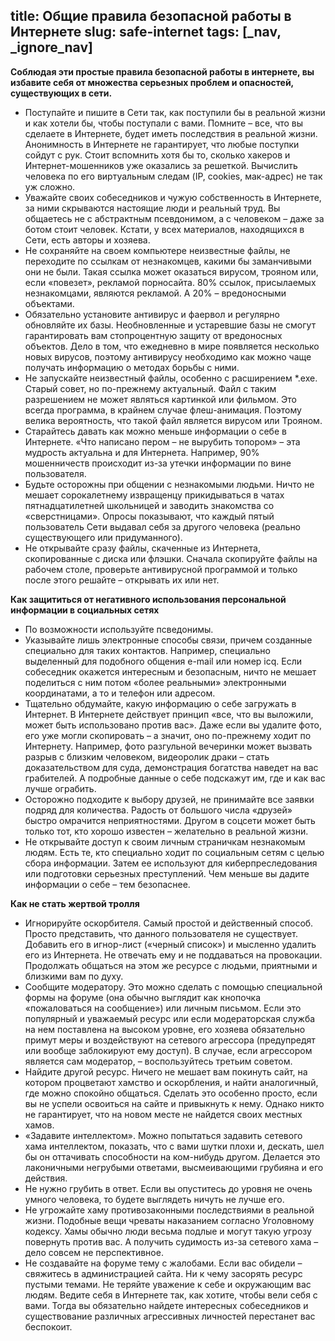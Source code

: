 title: Общие правила безопасной работы в Интернете
slug: safe-internet
tags: [_nav, _ignore_nav]
---

__Соблюдая эти простые правила безопасной работы в интернете, вы избавите себя от множества серьезных проблем и опасностей, существующих в сети.__
<ul>
  <li>Поступайте и пишите в Сети так, как поступили бы в реальной жизни и как хотели бы, чтобы поступали с вами. Помните – все, что вы сделаете в Интернете, будет иметь последствия в реальной жизни. Анонимность в Интернете не гарантирует, что любые поступки сойдут с рук. Стоит вспомнить хотя бы то, сколько хакеров и Интернет-мошенников уже оказались за решеткой. Вычислить человека по его виртуальным следам (IP, cookies, мак-адрес) не так уж сложно.</li>
  <li>Уважайте своих собеседников и чужую собственность в Интернете, за ними скрываются настоящие люди и реальный труд. Вы общаетесь не с абстрактным псевдонимом, а с человеком – даже за ботом стоит человек. Кстати, у всех материалов, находящихся в Сети, есть авторы и хозяева.</li>
  <li>Не сохраняйте на своем компьютере неизвестные файлы, не переходите по ссылкам от незнакомцев, какими бы заманчивыми они не были. Такая ссылка может оказаться вирусом, трояном или, если «повезет», рекламой порносайта. 80% ссылок, присылаемых незнакомцами, являются рекламой. А 20% – вредоносными объектами.</li>
  <li>Обязательно установите антивирус и фаервол и регулярно обновляйте их базы. Необновленные и устаревшие базы не смогут гарантировать вам стопроцентную защиту от вредоносных объектов. Дело в том, что ежедневно в мире появляется несколько новых вирусов, поэтому антивирусу необходимо как можно чаще получать информацию о методах борьбы с ними.</li>
  <li>Не запускайте неизвестный файлы, особенно с расширением *.exe. Старый совет, но по-прежнему актуальный. Файл с таким разрешением не может являться картинкой или фильмом. Это всегда программа, в крайнем случае флеш-анимация. Поэтому велика вероятность, что такой файл является вирусом или Трояном.</li>
  <li>Старайтесь давать как можно меньше информации о себе в Интернете. «Что написано пером – не вырубить топором» – эта мудрость актуальна и для Интернета. Например, 90% мошенничеств происходит из-за утечки информации по вине пользователя.</li>
  <li>Будьте осторожны при общении с незнакомыми людьми. Ничто не мешает сорокалетнему извращенцу прикидываться в чатах пятнадцатилетней школьницей и заводить знакомства со «сверстницами». Опросы показывают, что каждый пятый пользователь Сети выдавал себя за другого человека (реально существующего или придуманного).</li>
  <li>Не открывайте сразу файлы, скаченные из Интернета, скопированные с диска или флэшки. Сначала скопируйте файлы на рабочем столе, проверьте антивирусной программой и только после этого решайте – открывать их или нет.</li>
</ul>

__Как защититься от негативного использования персональной информации в социальных сетях__
<ul>
  <li>По возможности используйте псведонимы.</li>
  <li>Указывайте лишь электронные способы связи, причем созданные специально для таких контактов. Например, специально выделенный для подобного общения e-mail или номер icq. Если собеседник окажется интересным и безопасным, ничто не мешает поделиться с ним потом «более реальными» электронными координатами, а то и телефон или адресом.</li>
  <li>Тщательно обдумайте, какую информацию о себе загружать в Интернет. В Интернете действует принцип «все, что вы выложили, может быть использовано против вас». Даже если вы удалите фото, его уже могли скопировать – а значит, оно по-прежнему ходит по Интернету. Например, фото разгульной вечеринки может вызвать разрыв с близким человеком, видеоролик драки – стать доказательством для суда, демонстрация богатства наведет на вас грабителей. А подробные данные о себе подскажут им, где и как вас лучше ограбить.</li>
  <li>Осторожно подходите к выбору друзей, не принимайте все заявки подряд для количества. Радость от большого числа «друзей» быстро омрачится неприятностями. Другом в соцсети может быть только тот, кто хорошо известен – желательно в реальной жизни.</li>
  <li>Не открывайте доступ к своим личным страничкам незнакомым людям. Есть те, кто специально ходит по социальным сетям с целью сбора информации. Затем ее используют для киберпреследования или подготовки серьезных преступлений. Чем меньше вы дадите информации о себе – тем безопаснее.</li>
</ul>

__Как не стать жертвой тролля__
<ul>
  <li>Игнорируйте оскорбителя. Самый простой и действенный способ. Просто представить, что данного пользователя не существует. Добавить его в игнор-лист («черный список») и мысленно удалить его из Интернета. Не отвечать ему и не поддаваться на провокации. Продолжать общаться на этом же ресурсе с людьми, приятными и близкими вам по духу.</li>
  <li>Сообщите модератору. Это можно сделать с помощью специальной формы на форуме (она обычно выглядит как кнопочка «пожаловаться на сообщение») или личным письмом. Если это популярный и уважаемый ресурс или если модераторская служба на нем поставлена на высоком уровне, его хозяева обязательно примут меры и воздействуют на сетевого агрессора (предупредят или вообще заблокируют ему доступ). В случае, если агрессором является сам модератор, – воспользуйтесь третьим советом.</li>
  <li>Найдите другой ресурс. Ничего не мешает вам покинуть сайт, на котором процветают хамство и оскорбления, и найти аналогичный, где можно спокойно общаться. Сделать это особенно просто, если вы не успели освоиться на сайте и привыкнуть к нему. Однако никто не гарантирует, что на новом месте не найдется своих местных хамов.</li>
  <li>«Задавите интеллектом». Можно попытаться задавить сетевого хама интеллектом, показать, что с вами шутки плохи и, дескать, шел бы он оттачивать способности на ком-нибудь другом. Делается это лаконичными негрубыми ответами, высмеивающими грубияна и его действия.</li>
  <li>Не нужно грубить в ответ. Если вы опуститесь до уровня не очень умного человека, то будете выглядеть ничуть не лучше его.</li>
  <li>Не угрожайте хаму противозаконными последствиями в реальной жизни. Подобные вещи чреваты наказанием согласно Уголовному кодексу. Хамы обычно люди весьма подлые и могут такую угрозу повернуть против вас. А получить судимость из-за сетевого хама – дело совсем не перспективное.</li>
  <li>Не создавайте на форуме тему с жалобами. Если вас обидели – свяжитесь в администрацией сайта. Ни к чему засорять ресурс пустыми темами. Не теряйте уважение к себе и окружающим вас людям. Ведите себя в Интернете так, как хотите, чтобы вели себя с вами. Тогда вы обязательно найдете интересных собеседников и существование различных агрессивных личностей перестанет вас беспокоит.</li>
</ul>
